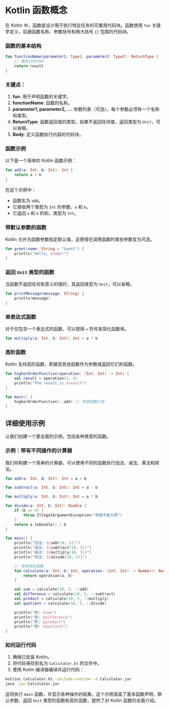 Kotlin 函数概念
===

在 Kotlin 中，函数是设计用于执行特定任务的可重用代码块。函数使用 `fun` 关键字定义，后跟函数名称、参数括号和用大括号 `{}` 包围的代码块。

### 函数的基本结构
```kotlin
fun functionName(parameter1: Type1, parameter2: Type2): ReturnType {
    // 要执行的代码
    return result
}
```

### 关键点：
1. **fun**: 用于声明函数的关键字。
2. **functionName**: 函数的名称。
3. **parameter1, parameter2, ...**: 参数列表（可选）。每个参数必须有一个名称和类型。
4. **ReturnType**: 函数返回值的类型。如果不返回任何值，返回类型为 `Unit`，可以省略。
5. **Body**: 定义函数执行内容的代码块。

### 函数示例
以下是一个简单的 Kotlin 函数示例：

```kotlin
fun add(a: Int, b: Int): Int {
    return a + b
}
```

在这个示例中：
- 函数名为 `add`。
- 它接收两个类型为 `Int` 的参数，`a` 和 `b`。
- 它返回 `a` 和 `b` 的和，类型为 `Int`。

### 带默认参数的函数
Kotlin 允许为函数参数指定默认值，这使得在调用函数时某些参数变为可选。

```kotlin
fun greet(name: String = "Guest") {
    println("Hello, $name!")
}
```

### 返回 `Unit` 类型的函数
当函数不返回任何有意义的值时，其返回类型为 `Unit`，可以省略。

```kotlin
fun printMessage(message: String) {
    println(message)
}
```

### 单表达式函数
对于仅包含一个表达式的函数，可以使用 `=` 符号来简化函数体。

```kotlin
fun multiply(a: Int, b: Int): Int = a * b
```

### 高阶函数
Kotlin 支持高阶函数，即接受其他函数作为参数或返回它们的函数。

```kotlin
fun higherOrderFunction(operation: (Int, Int) -> Int) {
    val result = operation(3, 4)
    println("The result is $result")
}

fun main() {
    higherOrderFunction(::add) // 传递函数引用
}
```

## 详细使用示例
让我们创建一个更全面的示例，包括各种类型的函数。

### 示例：带有不同操作的计算器
我们将构建一个简单的计算器，可以使用不同的函数执行加法、减法、乘法和除法。

```kotlin
fun add(a: Int, b: Int): Int = a + b

fun subtract(a: Int, b: Int): Int = a - b

fun multiply(a: Int, b: Int): Int = a * b

fun divide(a: Int, b: Int): Double {
    if (b == 0) {
        throw IllegalArgumentException("除数不能为零")
    }
    return a.toDouble() / b
}

fun main() {
    println("加法: ${add(10, 5)}")
    println("减法: ${subtract(10, 5)}")
    println("乘法: ${multiply(10, 5)}")
    println("除法: ${divide(10, 5)}")

    // 使用高阶函数
    fun calculate(a: Int, b: Int, operation: (Int, Int) -> Number): Number {
        return operation(a, b)
    }

    val sum = calculate(10, 5, ::add)
    val difference = calculate(10, 5, ::subtract)
    val product = calculate(10, 5, ::multiply)
    val quotient = calculate(10, 5, ::divide)

    println("和: $sum")
    println("差: $difference")
    println("积: $product")
    println("商: $quotient")
}
```

### 如何运行代码
1. 确保已安装 Kotlin。
2. 将代码保存到名为 `Calculator.kt` 的文件中。
3. 使用 Kotlin 编译器编译并运行代码：
```sh
kotlinc Calculator.kt -include-runtime -d Calculator.jar
java -jar Calculator.jar
```

这将执行 `main` 函数，并显示各种操作的结果。这个示例涵盖了基本函数声明、默认参数、返回 `Unit` 类型的函数和高阶函数，提供了对 Kotlin 函数的全面介绍。